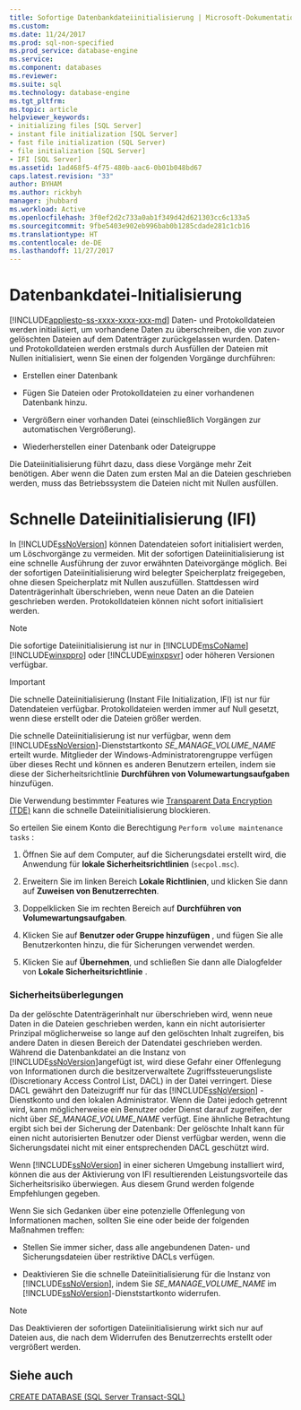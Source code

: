 ```yaml
---
title: Sofortige Datenbankdateiinitialisierung | Microsoft-Dokumentation
ms.custom: 
ms.date: 11/24/2017
ms.prod: sql-non-specified
ms.prod_service: database-engine
ms.service: 
ms.component: databases
ms.reviewer: 
ms.suite: sql
ms.technology: database-engine
ms.tgt_pltfrm: 
ms.topic: article
helpviewer_keywords:
- initializing files [SQL Server]
- instant file initialization [SQL Server]
- fast file initialization (SQL Server)
- file initialization [SQL Server]
- IFI [SQL Server]
ms.assetid: 1ad468f5-4f75-480b-aac6-0b01b048bd67
caps.latest.revision: "33"
author: BYHAM
ms.author: rickbyh
manager: jhubbard
ms.workload: Active
ms.openlocfilehash: 3f0ef2d2c733a0ab1f349d42d621303cc6c133a5
ms.sourcegitcommit: 9fbe5403e902eb996bab0b1285cdade281c1cb16
ms.translationtype: HT
ms.contentlocale: de-DE
ms.lasthandoff: 11/27/2017
---
```

# <a name="database-file-initialization"></a>Datenbankdatei-Initialisierung
[!INCLUDE[appliesto-ss-xxxx-xxxx-xxx-md](../../includes/appliesto-ss-xxxx-xxxx-xxx-md.md)] Daten- und Protokolldateien werden initialisiert, um vorhandene Daten zu überschreiben, die von zuvor gelöschten Dateien auf dem Datenträger zurückgelassen wurden. Daten- und Protokolldateien werden erstmals durch Ausfüllen der Dateien mit Nullen initialisiert, wenn Sie einen der folgenden Vorgänge durchführen:  
  
- Erstellen einer Datenbank  
  
- Fügen Sie Dateien oder Protokolldateien zu einer vorhandenen Datenbank hinzu.  
  
- Vergrößern einer vorhanden Datei (einschließlich Vorgängen zur automatischen Vergrößerung).  
  
- Wiederherstellen einer Datenbank oder Dateigruppe  
  
Die Dateiinitialisierung führt dazu, dass diese Vorgänge mehr Zeit benötigen. Aber wenn die Daten zum ersten Mal an die Dateien geschrieben werden, muss das Betriebssystem die Dateien nicht mit Nullen ausfüllen.  
  
# <a name="instant-file-initialization-ifi"></a>Schnelle Dateiinitialisierung (IFI)  
In [!INCLUDE[ssNoVersion](../../includes/ssnoversion-md.md)] können Datendateien sofort initialisiert werden, um Löschvorgänge zu vermeiden. Mit der sofortigen Dateiinitialisierung ist eine schnelle Ausführung der zuvor erwähnten Dateivorgänge möglich. Bei der sofortigen Dateiinitialisierung wird belegter Speicherplatz freigegeben, ohne diesen Speicherplatz mit Nullen auszufüllen. Stattdessen wird Datenträgerinhalt überschrieben, wenn neue Daten an die Dateien geschrieben werden. Protokolldateien können nicht sofort initialisiert werden.  
  
> [!NOTE]  
>  Die sofortige Dateiinitialisierung ist nur in [!INCLUDE[msCoName](../../includes/msconame-md.md)][!INCLUDE[winxppro](../../includes/winxppro-md.md)] oder [!INCLUDE[winxpsvr](../../includes/winxpsvr-md.md)] oder höheren Versionen verfügbar.  

> [!IMPORTANT]
> Die schnelle Dateiinitialisierung (Instant File Initialization, IFI) ist nur für Datendateien verfügbar. Protokolldateien werden immer auf Null gesetzt, wenn diese erstellt oder die Dateien größer werden.
  
Die schnelle Dateiinitialisierung ist nur verfügbar, wenn dem [!INCLUDE[ssNoVersion](../../includes/ssnoversion-md.md)]-Dienststartkonto *SE_MANAGE_VOLUME_NAME* erteilt wurde. Mitglieder der Windows-Administratorengruppe verfügen über dieses Recht und können es anderen Benutzern erteilen, indem sie diese der Sicherheitsrichtlinie **Durchführen von Volumewartungsaufgaben** hinzufügen.  
  
Die Verwendung bestimmter Features wie [Transparent Data Encryption (TDE)](../../relational-databases/security/encryption/transparent-data-encryption.md) kann die schnelle Dateiinitialisierung blockieren.  
  
So erteilen Sie einem Konto die Berechtigung `Perform volume maintenance tasks` :  
  
1.  Öffnen Sie auf dem Computer, auf die Sicherungsdatei erstellt wird, die Anwendung für **lokale Sicherheitsrichtlinien** (`secpol.msc`).  
  
2.  Erweitern Sie im linken Bereich **Lokale Richtlinien**, und klicken Sie dann auf **Zuweisen von Benutzerrechten**.  
  
3.  Doppelklicken Sie im rechten Bereich auf **Durchführen von Volumewartungsaufgaben**.  
  
4.  Klicken Sie auf **Benutzer oder Gruppe hinzufügen** , und fügen Sie alle Benutzerkonten hinzu, die für Sicherungen verwendet werden.  
  
5.  Klicken Sie auf **Übernehmen**, und schließen Sie dann alle Dialogfelder von **Lokale Sicherheitsrichtlinie** .  
  
### <a name="security-considerations"></a>Sicherheitsüberlegungen  
 Da der gelöschte Datenträgerinhalt nur überschrieben wird, wenn neue Daten in die Dateien geschrieben werden, kann ein nicht autorisierter Prinzipal möglicherweise so lange auf den gelöschten Inhalt zugreifen, bis andere Daten in diesen Bereich der Datendatei geschrieben werden. Während die Datenbankdatei an die Instanz von [!INCLUDE[ssNoVersion](../../includes/ssnoversion-md.md)]angefügt ist, wird diese Gefahr einer Offenlegung von Informationen durch die besitzerverwaltete Zugriffssteuerungsliste (Discretionary Access Control List, DACL) in der Datei verringert. Diese DACL gewährt den Dateizugriff nur für das [!INCLUDE[ssNoVersion](../../includes/ssnoversion-md.md)] -Dienstkonto und den lokalen Administrator. Wenn die Datei jedoch getrennt wird, kann möglicherweise ein Benutzer oder Dienst darauf zugreifen, der nicht über *SE_MANAGE_VOLUME_NAME* verfügt. Eine ähnliche Betrachtung ergibt sich bei der Sicherung der Datenbank: Der gelöschte Inhalt kann für einen nicht autorisierten Benutzer oder Dienst verfügbar werden, wenn die Sicherungsdatei nicht mit einer entsprechenden DACL geschützt wird.  
 
 Wenn [!INCLUDE[ssNoVersion](../../includes/ssnoversion-md.md)] in einer sicheren Umgebung installiert wird, können die aus der Aktivierung von IFI resultierenden Leistungsvorteile das Sicherheitsrisiko überwiegen. Aus diesem Grund werden folgende Empfehlungen gegeben.
  
 Wenn Sie sich Gedanken über eine potenzielle Offenlegung von Informationen machen, sollten Sie eine oder beide der folgenden Maßnahmen treffen:  
  
- Stellen Sie immer sicher, dass alle angebundenen Daten- und Sicherungsdateien über restriktive DACLs verfügen.  
  
- Deaktivieren Sie die schnelle Dateiinitialisierung für die Instanz von [!INCLUDE[ssNoVersion](../../includes/ssnoversion-md.md)], indem Sie *SE_MANAGE_VOLUME_NAME* im [!INCLUDE[ssNoVersion](../../includes/ssnoversion-md.md)]-Dienststartkonto widerrufen.  
  
> [!NOTE]  
> Das Deaktivieren der sofortigen Dateiinitialisierung wirkt sich nur auf Dateien aus, die nach dem Widerrufen des Benutzerrechts erstellt oder vergrößert werden.  
  
## <a name="see-also"></a>Siehe auch  
 [CREATE DATABASE &#40;SQL Server Transact-SQL&#41;](../../t-sql/statements/create-database-sql-server-transact-sql.md)  
  
  

